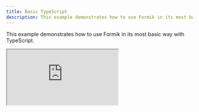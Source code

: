 ```yaml
---
title: Basic TypeScript
description: This example demonstrates how to use Formik in its most basic way with TypeScript.
---
```


This example demonstrates how to use Formik in its most basic way with TypeScript.

<div className="embed-responsive aspect-ratio-square">
  <iframe
  src="https://codesandbox.io/embed/github/formik/formik/tree/master/examples/basic-typescript?fontsize=14&hidenavigation=1&theme=dark"
  style={{ width:'100%', height: '100%', border:0, borderRadius: 4, overflow: 'hidden'}}
  title="formik/formik: async-submission"
  allow="accelerometer; ambient-light-sensor; camera; encrypted-media; geolocation; gyroscope; hid; microphone; midi; payment; usb; vr; xr-spatial-tracking"
  sandbox="allow-forms allow-modals allow-popups allow-presentation allow-same-origin allow-scripts"
  ></iframe>
</div>
